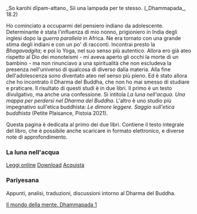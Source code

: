 <link rel="stylesheet" href="./assets/style.css">

<div class="callout">
_So karohi dīpam-attano_
Sii una lampada per te stesso. (_Dhammapada_, 18.2)
</div>

Ho cominciato a occuparmi del pensiero indiano da adolescente. Determinante è stata l'influenza di mio nonno, prigioniero in India degli inglesi dopo la _guerra parallela_ in Africa. Ne era tornato con una grande stima degli indiani e con un po' di racconti. Incontrai presto la _Bhagavadgita_; e poi lo Yoga, nel suo senso più autentico. Allora ero già ateo rispetto al Dio dei monoteismi - mi aveva aperto gli occhi la morte di un bambino - ma non rinunciavo a una spiritualità che non escludeva la presenza nell'universo di qualcosa di diverso dalla materia. Alla fine dell'adolescenza sono diventato ateo nel senso più pieno. Ed è stato allora che ho incontrato il Dharma del Buddha, che non ho mai smesso di studiare e praticare. Il risultato di questi studi è in due libri. Il primo è un testo divulgativo, ma anche una confessione. Si intitola _La luna nell'acqua. Una mappa per perdersi nel Dharma del Buddha_. L'altro è uno studio più impegnativo sull'etica buddhista: _Le dimore leggere. Saggio sull'etica buddhista_ (Petite Plaisance, Pistoia 2021).

Questa pagina è dedicata al primo dei due libri. Contiene il testo integrale del libro, che è possibile anche scaricare in formato elettronico, e diverse note di approfondimento.

### La luna nell'acqua

<a href="https://antonio-vigilante.github.io/svaha/luna/index.html" class="button orange">Leggi online</a>   <a href="https://antonio-vigilante.github.io/svaha/download.html" class="button green">Download</a>   <a href="https://antonio-vigilante.github.io/svaha/acquista.html" class="button purple">Acquista</a>

### Pariyesana 

Appunti, analisi, traduzioni, discussioni intorno al Dharma del Buddha.

[Il mondo della mente. Dhammapada 1](dhammapada-1.md)
